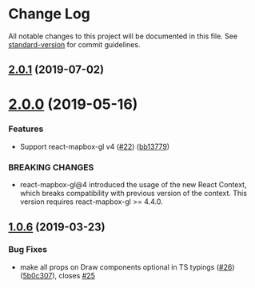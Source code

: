 # Change Log

All notable changes to this project will be documented in this file. See [standard-version](https://github.com/conventional-changelog/standard-version) for commit guidelines.

## [2.0.1](https://github.com/amaurymartiny/react-mapbox-gl-draw/compare/v2.0.0...v2.0.1) (2019-07-02)



# [2.0.0](https://github.com/amaurymartiny/react-mapbox-gl-draw/compare/v1.0.6...v2.0.0) (2019-05-16)


### Features

* Support react-mapbox-gl v4 ([#22](https://github.com/amaurymartiny/react-mapbox-gl-draw/issues/22)) ([bb13779](https://github.com/amaurymartiny/react-mapbox-gl-draw/commit/bb13779))


### BREAKING CHANGES

* react-mapbox-gl@4 introduced the usage of the new React Context, which breaks compatibility with previous version of the context. This version requires react-mapbox-gl >= 4.4.0.



## [1.0.6](https://github.com/amaurymartiny/react-mapbox-gl-draw/compare/v1.0.5...v1.0.6) (2019-03-23)


### Bug Fixes

* make all props on Draw components optional in TS typings ([#26](https://github.com/amaurymartiny/react-mapbox-gl-draw/issues/26)) ([5b0c307](https://github.com/amaurymartiny/react-mapbox-gl-draw/commit/5b0c307)), closes [#25](https://github.com/amaurymartiny/react-mapbox-gl-draw/issues/25)
